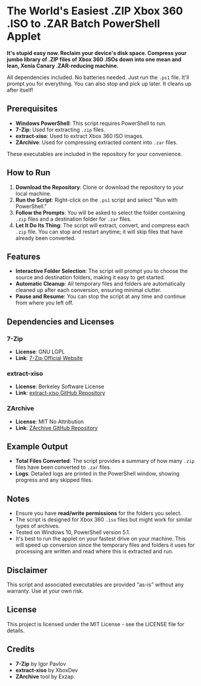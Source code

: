 # The World's Easiest .ZIP Xbox 360 .ISO to .ZAR Batch PowerShell Applet

**It's stupid easy now. Reclaim your device's disk space. Compress your jumbo library of .ZIP files of Xbox 360 .ISOs down into one mean and lean, Xenia Canary .ZAR-reducing machine.**

All dependencies included. No batteries needed. Just run the `.ps1` file. It'll prompt you for everything. You can also stop and pick up later. It cleans up after itself!

## Prerequisites

- **Windows PowerShell**: This script requires PowerShell to run.
- **7-Zip**: Used for extracting `.zip` files.
- **extract-xiso**: Used to extract Xbox 360 ISO images.
- **ZArchive**: Used for compressing extracted content into `.zar` files.

These executables are included in the repository for your convenience.

## How to Run

1. **Download the Repository**: Clone or download the repository to your local machine.
2. **Run the Script**: Right-click on the `.ps1` script and select "Run with PowerShell."
3. **Follow the Prompts**: You will be asked to select the folder containing `.zip` files and a destination folder for `.zar` files.
4. **Let It Do Its Thing**: The script will extract, convert, and compress each `.zip` file. You can stop and restart anytime; it will skip files that have already been converted.

## Features

- **Interactive Folder Selection**: The script will prompt you to choose the source and destination folders, making it easy to get started.
- **Automatic Cleanup**: All temporary files and folders are automatically cleaned up after each conversion, ensuring minimal clutter.
- **Pause and Resume**: You can stop the script at any time and continue from where you left off.

## Dependencies and Licenses

### 7-Zip
- **License**: GNU LGPL
- **Link**: [7-Zip Official Website](https://www.7-zip.org/)

### extract-xiso
- **License**: Berkeley Software License
- **Link**: [extract-xiso GitHub Repository](https://github.com/XboxDev/extract-xiso)

### ZArchive
- **License**:  MIT No Attribution
- **Link**: [ZArchive GitHub Repository](https://github.com/Exzap/ZArchive)

## Example Output

- **Total Files Converted**: The script provides a summary of how many `.zip` files have been converted to `.zar` files.
- **Logs**: Detailed logs are printed in the PowerShell window, showing progress and any skipped files.

## Notes

- Ensure you have **read/write permissions** for the folders you select.
- The script is designed for Xbox 360 `.iso` files but might work for similar types of archives.
- Tested on Windows 10, PowerShell version 5.1.
- It's best to run the applet on your fastest drive on your machine. This will speed up conversion since the temporary files and folders it uses for processing are written and read where this is extracted and run.

## Disclaimer

This script and associated executables are provided "as-is" without any warranty. Use at your own risk.

## License

This project is licensed under the MIT License - see the LICENSE file for details.

## Credits

- **7-Zip** by Igor Pavlov
- **extract-xiso** by XboxDev
- **ZArchive** tool by Exzap.

